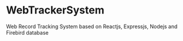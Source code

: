 # WebTrackerSystem
Web Record Tracking System based on Reactjs, Expressjs, Nodejs and Firebird database
